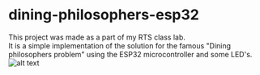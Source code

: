 # dining-philosophers-esp32
This project was made as a part of my RTS class lab.\
It is a simple implementation of the solution for the famous "Dining philosophers problem" using the ESP32 microcontroller and some LED's.
![alt text](https://i.ibb.co/rHMhF8m/xxxxxxxxxxxxxxxxxx.jpg)
